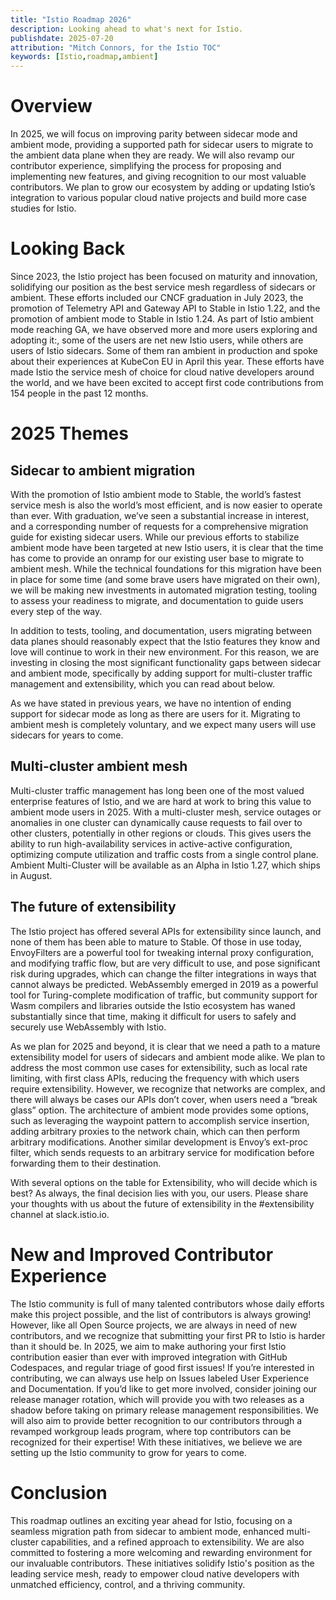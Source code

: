 ```yaml
---
title: "Istio Roadmap 2026"
description: Looking ahead to what's next for Istio.
publishdate: 2025-07-20
attribution: "Mitch Connors, for the Istio TOC"
keywords: [Istio,roadmap,ambient]
---
```


# Overview

In 2025, we will focus on improving parity between sidecar mode and ambient mode, providing a supported path for sidecar users to migrate to the ambient data plane when they are ready.  We will also revamp our contributor experience, simplifying the process for proposing and implementing new features, and giving recognition to our most valuable contributors. We plan to grow our ecosystem by adding or updating Istio’s integration to various popular cloud native projects and build more case studies for Istio.

# Looking Back

Since 2023, the Istio project has been focused on maturity and innovation, solidifying our position as the best service mesh regardless of sidecars or ambient. These efforts included our CNCF graduation in July 2023, the promotion of Telemetry API and Gateway API to Stable in Istio 1.22, and the promotion of ambient mode to Stable in Istio 1.24. As part of Istio ambient mode reaching GA, we have observed more and more users exploring and adopting it:, some of the users are net new Istio users, while others are users of Istio sidecars.  Some of them ran ambient in production and spoke about their experiences at KubeCon EU in April this year. These efforts have made Istio the service mesh of choice for cloud native developers around the world, and we have been excited to accept first code contributions from 154 people in the past 12 months.

# 2025 Themes

## Sidecar to ambient migration

With the promotion of Istio ambient mode to Stable, the world’s fastest service mesh is also the world’s most efficient, and is now easier to operate than ever. With graduation, we’ve seen a substantial increase in interest, and a corresponding number of requests for a comprehensive migration guide for existing sidecar users.  While our previous efforts to stabilize ambient mode have been targeted at new Istio users, it is clear that the time has come to provide an onramp for our existing user base to migrate to ambient mesh.  While the technical foundations for this migration have been in place for some time (and some brave users have migrated on their own), we will be making new investments in automated migration testing, tooling to assess your readiness to migrate, and documentation to guide users every step of the way.

In addition to tests, tooling, and documentation, users migrating between data planes should reasonably expect that the Istio features they know and love will continue to work in their new environment.  For this reason, we are investing in closing the most significant functionality gaps between sidecar and ambient mode, specifically by adding support for multi-cluster traffic management and extensibility, which you can read about below.

As we have stated in previous years, we have no intention of ending support for sidecar mode as long as there are users for it.  Migrating to ambient mesh is completely voluntary, and we expect many users will use sidecars for years to come.

## Multi-cluster ambient mesh

Multi-cluster traffic management has long been one of the most valued enterprise features of Istio, and we are hard at work to bring this value to ambient mode users in 2025\.  With a multi-cluster mesh, service outages or anomalies in one cluster can dynamically cause requests to fail over to other clusters, potentially in other regions or clouds.  This gives users the ability to run high-availability services in active-active configuration, optimizing compute utilization and traffic costs from a single control plane. Ambient Multi-Cluster will be available as an Alpha in Istio 1.27, which ships in August.

## The future of extensibility

The Istio project has offered several APIs for extensibility since launch, and none of them has been able to mature to Stable. Of those in use today, EnvoyFilters are a powerful tool for tweaking internal proxy configuration, and modifying traffic flow, but are very difficult to use, and pose significant risk during upgrades, which can change the filter integrations in ways that cannot always be predicted.  WebAssembly emerged in 2019 as a powerful tool for Turing-complete modification of traffic, but community support for Wasm compilers and libraries outside the Istio ecosystem has waned substantially since that time, making it difficult for users to safely and securely use WebAssembly with Istio.

As we plan for 2025 and beyond, it is clear that we need a path to a mature extensibility model for users of sidecars and ambient mode alike.  We plan to address the most common use cases for extensibility, such as local rate limiting, with first class APIs, reducing the frequency with which users require extensibility. However, we recognize that networks are complex, and there will always be cases our APIs don’t cover, when users need a “break glass” option.  The architecture of ambient mode provides some options, such as leveraging the waypoint pattern to accomplish service insertion, adding arbitrary proxies to the network chain, which can then perform arbitrary modifications.  Another similar development is Envoy’s ext-proc filter, which sends requests to an arbitrary service for modification before forwarding them to their destination.

With several options on the table for Extensibility, who will decide which is best? As always, the final decision lies with you, our users. Please share your thoughts with us about the future of extensibility in the \#extensibility channel at slack.istio.io.

# New and Improved Contributor Experience

The Istio community is full of many talented contributors whose daily efforts make this project possible, and the list of contributors is always growing\!  However, like all Open Source projects, we are always in need of new contributors, and we recognize that submitting your first PR to Istio is harder than it should be. In 2025, we aim to make authoring your first Istio contribution easier than ever with improved integration with GitHub Codespaces, and regular triage of good first issues\! If you’re interested in contributing, we can always use help on Issues labeled User Experience and Documentation. If you’d like to get more involved, consider joining our release manager rotation, which will provide you with two releases as a shadow before taking on primary release management responsibilities. We will also aim to provide better recognition to our contributors through a revamped workgroup leads program, where top contributors can be recognized for their expertise\!  With these initiatives, we believe we are setting up the Istio community to grow for years to come.

# Conclusion

This roadmap outlines an exciting year ahead for Istio, focusing on a seamless migration path from sidecar to ambient mode, enhanced multi-cluster capabilities, and a refined approach to extensibility. We are also committed to fostering a more welcoming and rewarding environment for our invaluable contributors. These initiatives solidify Istio's position as the leading service mesh, ready to empower cloud native developers with unmatched efficiency, control, and a thriving community.